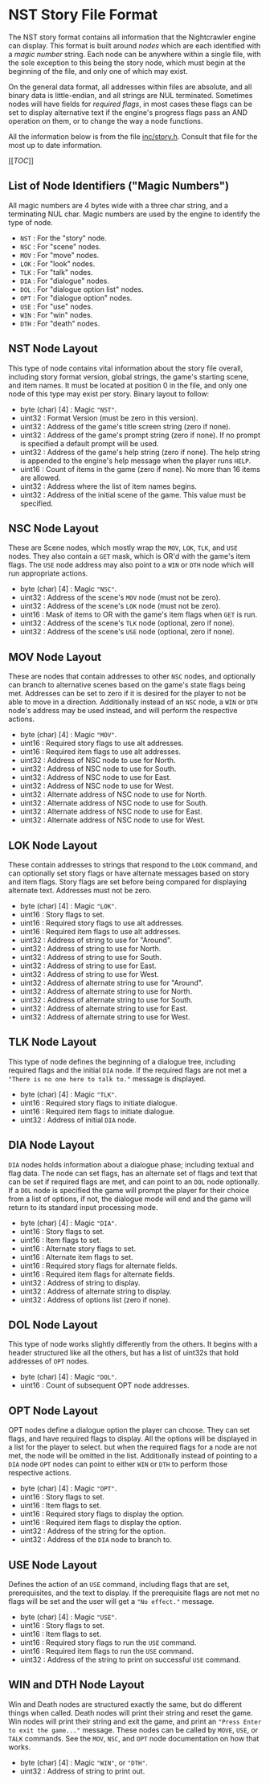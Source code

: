 # NST Story File Format
The NST story format contains all information that the Nightcrawler engine can 
display.
This format is built around *nodes* which are each identified with a *magic 
number* string. Each node can be anywhere within a single file, with the sole 
exception to this being the story node, which must begin at the beginning of 
the file, and only one of which may exist.

On the general data format, all addresses within files are absolute, and all 
binary data is little-endian, and all strings are NUL terminated. Sometimes 
nodes will have fields for *required flags*, in most cases these flags can be 
set to display alternative text if the engine's progress flags pass an AND 
operation on them, or to change the way a node functions.

All the information below is from the file [inc/story.h](../inc/story.h).
Consult that file for the most up to date information.

[[_TOC_]]

## List of Node Identifiers ("Magic Numbers")
All magic numbers are 4 bytes wide with a three char string, and a terminating
NUL char. Magic numbers are used by the engine to identify the type of node.
- `NST` : For the "story" node.
- `NSC` : For "scene" nodes.
- `MOV` : For "move" nodes.
- `LOK` : For "look" nodes.
- `TLK` : For "talk" nodes.
- `DIA` : For "dialogue" nodes.
- `DOL` : For "dialogue option list" nodes.
- `OPT` : For "dialogue option" nodes.
- `USE` : For "use" nodes.
- `WIN` : For "win" nodes.
- `DTH` : For "death" nodes.

## NST Node Layout
This type of node contains vital information about the story file overall, 
including story format version, global strings, the game's starting scene, and 
item names. It must be located at position 0 in the file, and only one node of 
this type may exist per story.
Binary layout to follow:

- byte (char) [4] : Magic `"NST"`.
- uint32          : Format Version (must be zero in this version).
- uint32          : Address of the game's title screen string (zero if none).
- uint32          : Address of the game's prompt string (zero if none). If no 
prompt is specified a default prompt will be used.
- uint32          : Address of the game's help string (zero if none). The help 
string is appended to the engine's help message when the player runs `HELP`.
- uint16          : Count of items in the game (zero if none). No more than 16 
items are allowed.
- uint32          : Address where the list of item names begins.
- uint32          : Address of the initial scene of the game. This value must 
be specified.

## NSC Node Layout
These are Scene nodes, which mostly wrap the `MOV`, `LOK`, `TLK`, and `USE`
nodes. They also contain a `GET` mask, which is OR'd with the game's item
flags. The `USE` node address may also point to a `WIN` or `DTH` node which will
run appropriate actions.

- byte (char) [4] : Magic `"NSC"`.
- uint32          : Address of the scene's `MOV` node (must not be zero).
- uint32          : Address of the scene's `LOK` node (must not be zero).
- uint16          : Mask of items to OR with the game's item flags when `GET` is
run.
- uint32          : Address of the scene's `TLK` node (optional, zero if none).
- uint32          : Address of the scene's `USE` node (optional, zero if none).

## MOV Node Layout
These are nodes that contain addresses to other `NSC` nodes, and optionally can
branch to alternative scenes based on the game's state flags being met.
Addresses can be set to zero if it is desired for the player to not be able to
move in a direction. Additionally instead of an `NSC` node, a `WIN` or `DTH`
node's address may be used instead, and will perform the respective actions.

- byte (char) [4] : Magic `"MOV"`.
- uint16          : Required story flags to use alt addresses.
- uint16          : Required item flags to use alt addresses.
- uint32          : Address of NSC node to use for North.
- uint32          : Address of NSC node to use for South.
- uint32          : Address of NSC node to use for East.
- uint32          : Address of NSC node to use for West.
- uint32          : Alternate address of NSC node to use for North.
- uint32          : Alternate address of NSC node to use for South.
- uint32          : Alternate address of NSC node to use for East.
- uint32          : Alternate address of NSC node to use for West.

## LOK Node Layout
These contain addresses to strings that respond to the `LOOK` command, and can
optionally set story flags or have alternate messages based on story and item
flags. Story flags are set before being compared for displaying alternate text.
Addresses must not be zero.

- byte (char) [4] : Magic `"LOK"`.
- uint16          : Story flags to set.
- uint16          : Required story flags to use alt addresses.
- uint16          : Required item flags to use alt addresses.
- uint32          : Address of string to use for "Around".
- uint32          : Address of string to use for North.
- uint32          : Address of string to use for South.
- uint32          : Address of string to use for East.
- uint32          : Address of string to use for West.
- uint32          : Address of alternate string to use for "Around".
- uint32          : Address of alternate string to use for North.
- uint32          : Address of alternate string to use for South.
- uint32          : Address of alternate string to use for East.
- uint32          : Address of alternate string to use for West.

## TLK Node Layout
This type of node defines the beginning of a dialogue tree, including required
flags and the initial `DIA` node. If the required flags are not met a `"There is
no one here to talk to."` message is displayed.

- byte (char) [4] : Magic `"TLK"`.
- uint16          : Required story flags to initiate dialogue.
- uint16          : Required item flags to initiate dialogue.
- uint32          : Address of initial `DIA` node.

## DIA Node Layout
`DIA` nodes holds information about a dialogue phase; including textual and flag
data. The node can set flags, has an alternate set of flags and text that can
be set if required flags are met, and can point to an `DOL` node optionally.
If a `DOL` node is specified the game will prompt the player for their choice
from a list of options, if not, the dialogue mode will end and the game will
return to its standard input processing mode.

- byte (char) [4] : Magic `"DIA"`.
- uint16          : Story flags to set.
- uint16          : Item flags to set.
- uint16          : Alternate story flags to set.
- uint16          : Alternate item flags to set.
- uint16          : Required story flags for alternate fields.
- uint16          : Required item flags for alternate fields.
- uint32          : Address of string to display.
- uint32          : Address of alternate string to display.
- uint32          : Address of options list (zero if none).

## DOL Node Layout
This type of node works slightly differently from the others. It begins with a
header structured like all the others, but has a list of uint32s that hold
addresses of `OPT` nodes.

- byte (char) [4] : Magic `"DOL"`.
- uint16          : Count of subsequent OPT node addresses.

## OPT Node Layout
OPT nodes define a dialogue option the player can choose. They can set flags,
and have required flags to display. All the options will be displayed in a list
for the player to select. but when the required flags for a node are not met,
the node will be omitted in the list. Additionally instead of pointing to a
`DIA` node `OPT` nodes can point to either `WIN` or `DTH` to perform those
respective actions.

- byte (char) [4] : Magic `"OPT"`.
- uint16          : Story flags to set.
- uint16          : Item flags to set.
- uint16          : Required story flags to display the option.
- uint16          : Required item flags to display the option.
- uint32          : Address of the string for the option.
- uint32          : Address of the `DIA` node to branch to.

## USE Node Layout
Defines the action of an `USE` command, including flags that are set,
prerequisites, and the text to display. If the prerequisite flags are not met
no flags will be set and the user will get a `"No effect."` message.

- byte (char) [4] : Magic `"USE"`.
- uint16          : Story flags to set.
- uint16          : Item flags to set.
- uint16          : Required story flags to run the `USE` command.
- uint16          : Required item flags to run the `USE` command.
- uint32          : Address of the string to print on successful `USE` command.

## WIN and DTH Node Layout
Win and Death nodes are structured exactly the same, but do different things
when called. Death nodes will print their string and reset the game. Win nodes
will print their string and exit the game, and print an `"Press Enter to exit
the game..."` message. These nodes can be called by `MOVE`, `USE`, or `TALK`
commands. See the `MOV`, `NSC`, and `OPT` node documentation on how that works.

- byte (char) [4] : Magic `"WIN"`, or `"DTH"`.
- uint32          : Address of string to print out.
